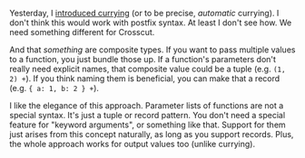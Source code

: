 Yesterday, I [introduced currying](/daily/2025-02-09) (or to be precise,
_automatic_ currying). I don't think this would work with postfix syntax. At
least I don't see how. We need something different for Crosscut.

And that _something_ are composite types. If you want to pass multiple values to
a function, you just bundle those up. If a function's parameters don't really
need explicit names, that composite value could be a tuple (e.g. `(1, 2) +`). If
you think naming them is beneficial, you can make that a record (e.g.
`{ a: 1, b: 2 } +`).

I like the elegance of this approach. Parameter lists of functions are not a
special syntax. It's just a tuple or record pattern. You don't need a special
feature for "keyword arguments", or something like that. Support for them just
arises from this concept naturally, as long as you support records. Plus, the
whole approach works for output values too (unlike currying).
